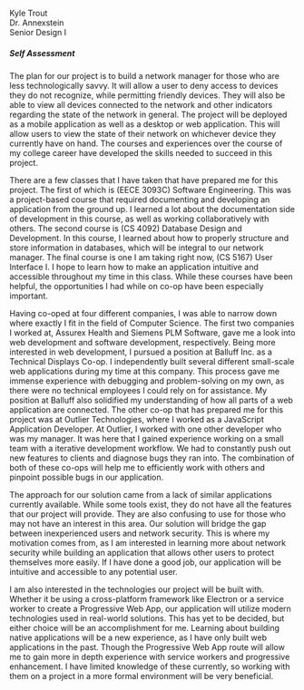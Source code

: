 Kyle Trout<br />
Dr. Annexstein<br />
Senior Design I<br />

##### Self Assessment

The plan for our project is to build a network manager for those who are less technologically savvy. It will allow a user to deny access to devices they do not recognize, while permitting friendly devices. They will also be able to view all devices connected to the network and other indicators regarding the state of the network in general. The project will be deployed as a mobile application as well as a desktop or web application. This will allow users to view the state of their network on whichever device they currently have on hand. The courses and experiences over the course of my college career have developed the skills needed to succeed in this project.<br />

There are a few classes that I have taken that have prepared me for this project. The first of which is (EECE 3093C) Software Engineering. This was a project-based course that required documenting and developing an application from the ground up. I learned a lot about the documentation side of development in this course, as well as working collaboratively with others. The second course is (CS 4092) Database Design and Development. In this course, I learned about how to properly structure and store information in databases, which will be integral to our network manager. The final course is one I am taking right now, (CS 5167) User Interface I. I hope to learn how to make an application intuitive and accessible throughout my time in this class. While these courses have been helpful, the opportunities I had while on co-op have been especially important.<br />

Having co-oped at four different companies, I was able to narrow down where exactly I fit in the field of Computer Science. The first two companies I worked at, Assurex Health and Siemens PLM Software, gave me a look into web development and software development, respectively. Being more interested in web development, I pursued a position at Balluff Inc. as a Technical Displays Co-op. I independently built several different small-scale web applications during my time at this company. This process gave me immense experience with debugging and problem-solving on my own, as there were no technical employees I could rely on for assistance. My position at Balluff also solidified my understanding of how all parts of a web application are connected. The other co-op that has prepared me for this project was at Outlier Technologies, where I worked as a JavaScript Application Developer. At Outlier, I worked with one other developer who was my manager. It was here that I gained experience working on a small team with a iterative development workflow. We had to constantly push out new features to clients and diagnose bugs they ran into. The combination of both of these co-ops will help me to efficiently work with others and pinpoint possible bugs in our application.<br />

The approach for our solution came from a lack of similar applications currently available. While some tools exist, they do not have all the features that our project will provide. They are also confusing to use for those who may not have an interest in this area. Our solution will bridge the gap between inexperienced users and network security. This is where my motivation comes from, as I am interested in learning more about network security while building an application that allows other users to protect themselves more easily. If I have done a good job, our application will be intuitive and accessible to any potential user.<br />

I am also interested in the technologies our project will be built with. Whether it be using a cross-platform framework like Electron or a service worker to create a Progressive Web App, our application will utilize modern technologies used in real-world solutions. This has yet to be decided, but either choice will be an accomplishment for me. Learning about building native applications will be a new experience, as I have only built web applications in the past. Though the Progressive Web App route will allow me to gain more in depth experience with service workers and progressive enhancement. I have limited knowledge of these currently, so working with them on a project in a more formal environment will be very beneficial.
